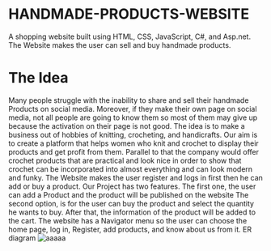# HANDMADE-PRODUCTS-WEBSITE
A shopping website built using HTML, CSS, JavaScript, C#, and Asp.net. The Website makes the user can sell and buy handmade products.
# The Idea
Many people struggle with the inability to share and sell their handmade Products on social media. Moreover, if they make their own page on social media, not all people are going to know them so most of them may give up because the activation on their page is not good. The idea is to make a business out of hobbies of knitting, crocheting, and handicrafts. Our aim is to create a platform that helps women who knit and crochet to display their products and get profit from them. Parallel to that the company would offer crochet products that are practical and look nice in order to show that crochet can be incorporated into almost everything and can look modern and funky. The Website makes the user register and logs in first then he can add or buy a product. Our Project has two features. The first one, the user can add a Product and the product will be published on the website The second option, is for the user can buy the product and select the quantity he wants to buy. After that, the information of the product will be added to the cart. The website has a Navigator menu so the user can choose the home page, log in, Register, add products, and know about us from it. 
ER diagram 
![aaaaa](https://github.com/RahmaCorleone/HANDMADE-PRODUCTS-WEBSITE/assets/100363780/270e0f23-a8d0-4d0e-a31e-78472b8acfbc)

